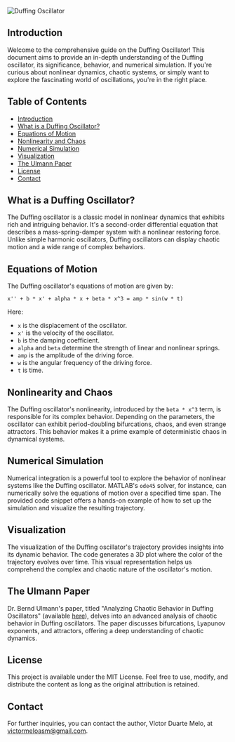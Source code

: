 

![Duffing Oscillator](DuffingOscillator.jpg)

## Introduction

Welcome to the comprehensive guide on the Duffing Oscillator! This document aims to provide an in-depth understanding of the Duffing oscillator, its significance, behavior, and numerical simulation. If you're curious about nonlinear dynamics, chaotic systems, or simply want to explore the fascinating world of oscillations, you're in the right place.

## Table of Contents

- [Introduction](#introduction)
- [What is a Duffing Oscillator?](#what-is-a-duffing-oscillator)
- [Equations of Motion](#equations-of-motion)
- [Nonlinearity and Chaos](#nonlinearity-and-chaos)
- [Numerical Simulation](#numerical-simulation)
- [Visualization](#visualization)
- [The Ulmann Paper](#the-ulmann-paper)
- [License](#license)
- [Contact](#contact)

## What is a Duffing Oscillator?

The Duffing oscillator is a classic model in nonlinear dynamics that exhibits rich and intriguing behavior. It's a second-order differential equation that describes a mass-spring-damper system with a nonlinear restoring force. Unlike simple harmonic oscillators, Duffing oscillators can display chaotic motion and a wide range of complex behaviors.

## Equations of Motion

The Duffing oscillator's equations of motion are given by:

```
x'' + b * x' + alpha * x + beta * x^3 = amp * sin(w * t)
```

Here:
- `x` is the displacement of the oscillator.
- `x'` is the velocity of the oscillator.
- `b` is the damping coefficient.
- `alpha` and `beta` determine the strength of linear and nonlinear springs.
- `amp` is the amplitude of the driving force.
- `w` is the angular frequency of the driving force.
- `t` is time.

## Nonlinearity and Chaos

The Duffing oscillator's nonlinearity, introduced by the `beta * x^3` term, is responsible for its complex behavior. Depending on the parameters, the oscillator can exhibit period-doubling bifurcations, chaos, and even strange attractors. This behavior makes it a prime example of deterministic chaos in dynamical systems.

## Numerical Simulation

Numerical integration is a powerful tool to explore the behavior of nonlinear systems like the Duffing oscillator. MATLAB's `ode45` solver, for instance, can numerically solve the equations of motion over a specified time span. The provided code snippet offers a hands-on example of how to set up the simulation and visualize the resulting trajectory.

## Visualization

The visualization of the Duffing oscillator's trajectory provides insights into its dynamic behavior. The code generates a 3D plot where the color of the trajectory evolves over time. This visual representation helps us comprehend the complex and chaotic nature of the oscillator's motion.

## The Ulmann Paper

Dr. Bernd Ulmann's paper, titled "Analyzing Chaotic Behavior in Duffing Oscillators" (available [here](https://analogparadigm.com/downloads/alpaca_29.pdf)), delves into an advanced analysis of chaotic behavior in Duffing oscillators. The paper discusses bifurcations, Lyapunov exponents, and attractors, offering a deep understanding of chaotic dynamics.

## License

This project is available under the MIT License. Feel free to use, modify, and distribute the content as long as the original attribution is retained.

## Contact

For further inquiries, you can contact the author, Víctor Duarte Melo, at victormeloasm@gmail.com.

